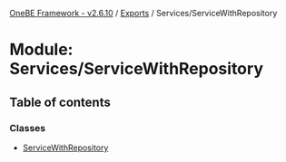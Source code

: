 [OneBE Framework - v2.6.10](../README.md) / [Exports](../modules.md) / Services/ServiceWithRepository

# Module: Services/ServiceWithRepository

## Table of contents

### Classes

- [ServiceWithRepository](../classes/Services_ServiceWithRepository.ServiceWithRepository.md)

